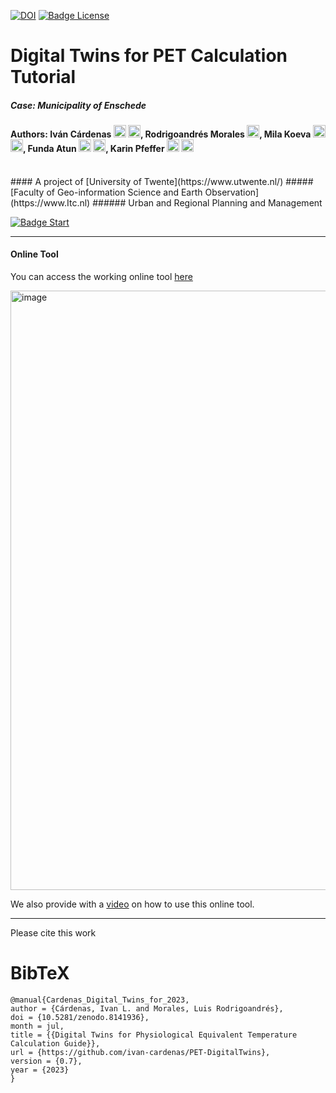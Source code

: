[![DOI](https://zenodo.org/badge/665569986.svg)](https://zenodo.org/badge/latestdoi/665569986)
[![Badge License]][License]


# Digital Twins for PET Calculation Tutorial
##### Case: Municipality of Enschede
#### Authors: Iván Cárdenas [<img src="https://upload.wikimedia.org/wikipedia/commons/8/81/LinkedIn_icon.svg" height="20"/>](https://www.linkedin.com/in/icmaps/) [<img src="https://upload.wikimedia.org/wikipedia/commons/0/06/ORCID_iD.svg" height="20"/>](https://orcid.org/0009-0005-0245-633X), Rodrigoandrés Morales [<img src="https://upload.wikimedia.org/wikipedia/commons/8/81/LinkedIn_icon.svg" width="20"/>](https://www.linkedin.com/in/luis-morales-a45a9859), Mila Koeva [<img src="https://upload.wikimedia.org/wikipedia/commons/8/81/LinkedIn_icon.svg" height="20"/>](https://www.linkedin.com/in/mila-koeva-b7ab136) [<img src="https://upload.wikimedia.org/wikipedia/commons/0/06/ORCID_iD.svg" height="20"/>](https://orcid.org/0000-0001-7612-5270), Funda Atun [<img src="https://upload.wikimedia.org/wikipedia/commons/8/81/LinkedIn_icon.svg" height="20"/>](https://www.linkedin.com/funda-atun-girgin-phd-29100a16/) [<img src="https://upload.wikimedia.org/wikipedia/commons/0/06/ORCID_iD.svg" height="20"/>](https://orcid.org/0000-0002-6222-8049), Karin Pfeffer [<img src="https://upload.wikimedia.org/wikipedia/commons/8/81/LinkedIn_icon.svg" height="20"/>](https://www.linkedin.com/in/karinpfeffer/) [<img src="https://upload.wikimedia.org/wikipedia/commons/0/06/ORCID_iD.svg" height="20"/>](https://orcid.org/0000-0002-6080-1323)

<br>
#### A project of [University of Twente](https://www.utwente.nl/)
##### [Faculty of Geo-information Science and Earth Observation](https://www.Itc.nl)
###### Urban and Regional Planning and Management 

<br>

[![Badge Start]][Start]


---
#### Online Tool
You can access the working online tool [here](https://utwente.maps.arcgis.com/apps/webappviewer/index.html?id=ca1f19d5ecfb4820a5d1c0ae31d61563) 

<img width="959" alt="image" src="https://github.com/ivan-cardenas/PET-DigitalTwins/assets/21996448/24393bdf-caa6-4c65-b1ae-90545acfdced">

We also provide with a [video](https://youtu.be/WjoYRjI_w9w) on how to use this online tool. 

---

Please cite this work

# BibTeX
```
@manual{Cardenas_Digital_Twins_for_2023,
author = {Cárdenas, Ivan L. and Morales, Luis Rodrigoandrés},
doi = {10.5281/zenodo.8141936},
month = jul,
title = {{Digital Twins for Physiological Equivalent Temperature Calculation Guide}},
url = {https://github.com/ivan-cardenas/PET-DigitalTwins},
version = {0.7},
year = {2023}
}
```


<!----------------------------------------------------------------------------->
[Start]: /PET-DigitalTwins/Chapter%200%20Introduction/Introduction.md
[License]: LICENSE

<!---------------------------------[ Buttons ]--------------------------------->
[Badge Start]: https://img.shields.io/badge/Get_Started-37a779?style=for-the-badge
[Badge License]: https://img.shields.io/badge/-GPL_3.0-ae6c18.svg?style=for-the-badge&labelColor=EF9421&logoColor=white&logo=CreativeCommons